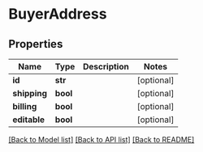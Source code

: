 # BuyerAddress

## Properties
Name | Type | Description | Notes
------------ | ------------- | ------------- | -------------
**id** | **str** |  | [optional] 
**shipping** | **bool** |  | [optional] 
**billing** | **bool** |  | [optional] 
**editable** | **bool** |  | [optional] 

[[Back to Model list]](../README.md#documentation-for-models) [[Back to API list]](../README.md#documentation-for-api-endpoints) [[Back to README]](../README.md)


